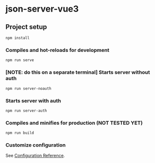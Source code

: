 # json-server-vue3

## Project setup
```
npm install
```

### Compiles and hot-reloads for development
```
npm run serve
```

### [NOTE: do this on a separate terminal] Starts server without auth
```
npm run server-noauth
```

### Starts server with auth
```
npm run server-auth
```

### Compiles and minifies for production (NOT TESTED YET)
```
npm run build
```

### Customize configuration
See [Configuration Reference](https://cli.vuejs.org/config/).
